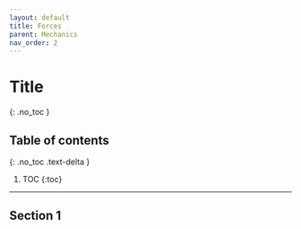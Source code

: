 ```yaml
---
layout: default
title: Forces
parent: Mechanics
nav_order: 2
---
```


# Title
{: .no_toc }

<!-- table of contents for the page -->
## Table of contents
{: .no_toc .text-delta }

1. TOC
{:toc}

---

## Section 1
